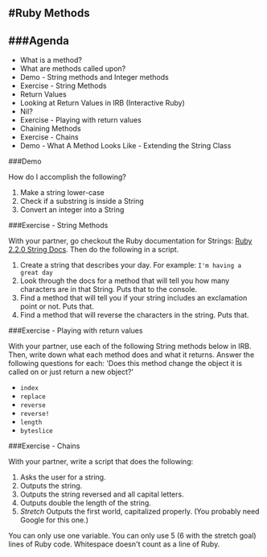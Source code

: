 #Ruby Methods
---

###Agenda
---

* What is a method?
* What are methods called upon?
* Demo - String methods and Integer methods
* Exercise - String Methods
* Return Values
* Looking at Return Values in IRB (Interactive Ruby)
* Nil?
* Exercise - Playing with return values
* Chaining Methods
* Exercise - Chains
* Demo - What A Method Looks Like - Extending the String Class

###Demo

How do I accomplish the following?

1. Make a string lower-case
2. Check if a substring is inside a String
3. Convert an integer into a String

###Exercise - String Methods

With your partner, go checkout the Ruby documentation for Strings: [Ruby 2.2.0 String Docs](http://ruby-doc.org/core-2.2.0/String.html). Then do the following in a script.

1. Create a string that describes your day. For example: `I'm having a great day`
2. Look through the docs for a method that will tell you how many characters are in that String. Puts that to the console.
3. Find a method that will tell you if your string includes an exclamation point or not. Puts that.
4. Find a method that will reverse the characters in the string. Puts that.

###Exercise - Playing with return values

With your partner, use each of the following String methods below in IRB. Then, write down what each method does and what it returns. Answer the following questions for each: 'Does this method change the object it is called on or just return a new object?'

* `index`
* `replace`
* `reverse`
* `reverse!`
* `length`
* `byteslice`

###Exercise - Chains

With your partner, write a script that does the following:

1. Asks the user for a string.
2. Outputs the string.
3. Outputs the string reversed and all capital letters.
4. Outputs double the length of the string.
5. _Stretch_ Outputs the first world, capitalized properly. (You probably need Google for this one.)

You can only use one variable. You can only use 5 (6 with the stretch goal) lines of Ruby code. Whitespace doesn't count as a line of Ruby.